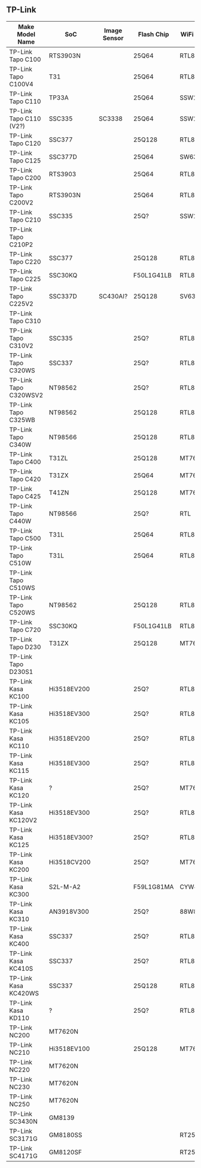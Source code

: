 TP-Link
-------

| Make Model Name         | SoC          | Image Sensor | Flash Chip | WiFi Module | FCC ID        |
|-------------------------|--------------|--------------|------------|-------------|---------------|
| TP-Link Tapo C100       | RTS3903N     |              | 25Q64      | RTL8188FTV  | TE7C100       |
| TP-Link Tapo C100V4     | T31          |              | 25Q64      | RTL8188FTV  | 2AXJ4C100V4   |
| TP-Link Tapo C110       | TP33A        |              | 25Q64      | SSW101B     | 2AXJ4C110     |
| TP-Link Tapo C110 (V2?) | SSC335       | SC3338       | 25Q64      | SSW101B     | TE7KC110      |
| TP-Link Tapo C120       | SSC377       |              | 25Q128     | RTL8188FTV  | 2AXJ4C120     |
| TP-Link Tapo C125       | SSC377D      |              | 25Q64      | SW6355      | 2AXJ4C125     |
| TP-Link Tapo C200       | RTS3903      |              | 25Q64      | RTL8188FTV  | TE7C200       |
| TP-Link Tapo C200V2     | RTS3903N     |              | 25Q64      | RTL8188FTV  | 2AXJ4C200V2   |
| TP-Link Tapo C210       | SSC335       |              | 25Q?       | SSW101B     | 2AXJ4C210     |
| TP-Link Tapo C210P2     |              |              |            |             |               |
| TP-Link Tapo C220       | SSC377       |              | 25Q128     | RTL8189FTV  |               |
| TP-Link Tapo C225       | SSC30KQ      |              | F50L1G41LB | RTL8188FTV  | 2AXJ4C225     | Starlight Sensor
| TP-Link Tapo C225V2     | SSC337D      | SC430AI?     | 25Q128     | SV6355      | 2AXJ4C225V2   |
| TP-Link Tapo C310       |              |              |            |             |               |
| TP-Link Tapo C310V2     | SSC335       |              | 25Q?       | RTL8192EU   | 2AXJ4C310V2   |
| TP-Link Tapo C320WS     | SSC337       |              | 25Q?       | RTL8192EU   | 2AXJ4C320WS   | Starlight Color Night Vision
| TP-Link Tapo C320WSV2   | NT98562      |              | 25Q?       | RTL8192EU   | 2AXJ4C320WSV2 | 
| TP-Link Tapo C325WB     | NT98562      |              | 25Q128     | RTL8192EU   | 2AXJ4C325WB   | ColorPro Night Vision
| TP-Link Tapo C340W      | NT98566      |              | 25Q128     | RTL8192EU   | 2AXJ4C340W    |
| TP-Link Tapo C400       | T31ZL        |              | 25Q128     | MT7682SN    | 2AXJ4C400     |
| TP-Link Tapo C420       | T31ZX        |              | 25Q64      | MT7682SN    | 2AXJ4C420     | Color Night Vision
| TP-Link Tapo C425       | T41ZN        |              | 25Q128     | MT7682SN    | 2AXJ4C425     |
| TP-Link Tapo C440W      | NT98566      |              | 25Q?       | RTL         | 2AXJ4C440W    |
| TP-Link Tapo C500       | T31L         |              | 25Q64      | RTL8188FTV  | 2AXJ4C500     | 
| TP-Link Tapo C510W      | T31L         |              | 25Q64      | RTL8188FTV  | 2AXJ4C510W    | Full-Color Night Vision
| TP-Link Tapo C510WS     |              |              |            |             |               |
| TP-Link Tapo C520WS     | NT98562      |              | 25Q128     | RTL8192EU   | 2AXJ4C520WS   | Starlight Color Night Vision
| TP-Link Tapo C720       | SSC30KQ      |              | F50L1G41LB | RTL8192EU   | 2AXJ4C720     |  
| TP-Link Tapo D230       | T31ZX        |              | 25Q128     | MT7682SN    | 2AXJ4D230     |
| TP-Link Tapo D230S1     |              |              |            |             |               |
| TP-Link Kasa KC100      | Hi3518EV200  |              | 25Q?       | RTL8188FTV  | TE7KC100      |
| TP-Link Kasa KC105      | Hi3518EV300  |              | 25Q?       | RTL8188FTV  | TE7KC105      |
| TP-Link Kasa KC110      | Hi3518EV200  |              | 25Q?       | RTL8188FTV  | TE7KC110      |
| TP-Link Kasa KC115      | Hi3518EV300  |              | 25Q?       | RTL8188FTV  | TE7KC115      |
| TP-Link Kasa KC120      | ?            |              | 25Q?       | MT7610UN?   | TE7KC120      |
| TP-Link Kasa KC120V2    | Hi3518EV300  |              | 25Q?       | RTL8188FTV  | TE7KC120V2    |
| TP-Link Kasa KC125      | Hi3518EV300? |              | 25Q?       | RTL8188FTV  | TE7KC125      |
| TP-Link Kasa KC200      | Hi3518CV200  |              | 25Q?       | MT7601UN    | TE7KC200      |
| TP-Link Kasa KC300      | S2L-M-A2     |              | F59L1G81MA | CYW4334W    | TE7KC300      |
| TP-Link Kasa KC310      | AN3918V300   |              | 25Q?       | 88W8801     | TE7KC310      |
| TP-Link Kasa KC400      | SSC337       |              | 25Q?       | RTL8188FTV  | TE7KC400      |
| TP-Link Kasa KC410S     | SSC337       |              | 25Q?       | RTL8188FTV  | 2AXJ4KC410S   |
| TP-Link Kasa KC420WS    | SSC337       |              | 25Q128     | RTL8188FTV  | 2AXJ4KC420WS  |
| TP-Link Kasa KD110      | ?            |              | 25Q?       | RTL8188FTV  | 2AXJ4KD110    |
| TP-Link NC200           | MT7620N      |              |            |             | TE7NC200      |
| TP-Link NC210           | Hi3518EV100  |              | 25Q128     | MT7601UN    | TE7NC210      |
| TP-Link NC220           | MT7620N      |              |            |             | TE7NC220      |
| TP-Link NC230           | MT7620N      |              |            |             | TE7NC230      |
| TP-Link NC250           | MT7620N      |              |            |             | TE7NC250      |
| TP-Link SC3430N         | GM8139       |              |            |             | TE7SC3430N    |
| TP-Link SC3171G         | GM8180SS     |              |            | RT2561T     | TE7SC3171G    |
| TP-Link SC4171G         | GM8120SF     |              |            | RT2561T     | TE7SC4171G    |
